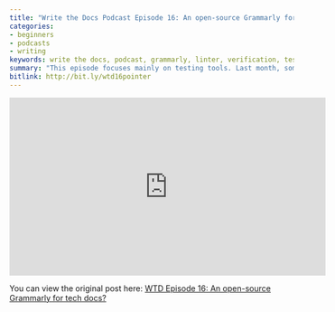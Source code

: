 ```yaml
---
title: "Write the Docs Podcast Episode 16: An open-source Grammarly for tech docs?"
categories:
- beginners
- podcasts
- writing
keywords: write the docs, podcast, grammarly, linter, verification, testing tools
summary: "This episode focuses mainly on testing tools. Last month, some rockstar WTD community members spent a few days at the Pronovix offices in Szeged, Hungary, trying to create a series of open-source testing tools. Specifically, they wanted to create a ‘create a container deployable solution that can automatically check docs’. In more blunt terms, a kind of open-source Grammarly, but integrated into deploys and repositories and focused on tech docs. Host Chris Ward and our podcast guest Anett Pozsar from Szeged (pron. Seg-jed) Hungary also participated in the Test-the-Docs hackathon. Anett recently started in her role as a technical writer, so in this episode we also chat about what it's like starting out as a new technical writer. Finally, we transition from testing tools and linters to templates. Structure and templates can be especially helpful for guiding engineers in writing docs."
bitlink: http://bit.ly/wtd16pointer
---
```


<iframe width="560" height="315" src="https://www.youtube.com/embed/B0ZdoAW2aY0" frameborder="0" allow="autoplay; encrypted-media" allowfullscreen></iframe>

You can view the original post here: [WTD Episode 16: An open-source Grammarly for tech docs?](http://podcast.writethedocs.org/2018/09/05/linters-templates-starting-out/)
